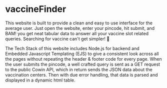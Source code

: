 # vaccineFinder

This website is built to provide a clean and easy to use interface for the average user. Just open the website, enter your pincode, hit submit, and BAM! you get neat tabular data to answer all your vaccine slot related queries. Searching for vaccine can't get simpler! 🤩


The Tech Stack of this website includes Node.js for backend and Embedded Javascript Templating (EJS) to give a consistent look across all the pages without repeating the header & footer code for every page. When the user submits the pincode, a well crafted query is sent as a GET request to the public Cowin API, which in return sends the JSON data about the vaccination centers. Then with due error handling, that data is parsed and displayed in a dynamic html table.
